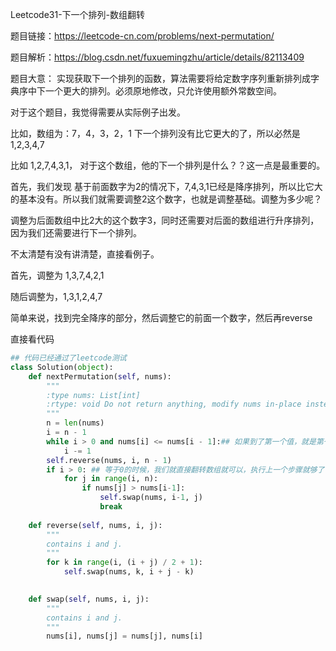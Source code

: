 Leetcode31-下一个排列-数组翻转

题目链接：https://leetcode-cn.com/problems/next-permutation/

题目解析：https://blog.csdn.net/fuxuemingzhu/article/details/82113409


题目大意：
实现获取下一个排列的函数，算法需要将给定数字序列重新排列成字典序中下一个更大的排列。必须原地修改，只允许使用额外常数空间。


对于这个题目，我觉得需要从实际例子出发。

比如，数组为：7，4，3，2，1 下一个排列没有比它更大的了，所以必然是 1,2,3,4,7

比如 1,2,7,4,3,1， 对于这个数组，他的下一个排列是什么？？这一点是最重要的。

首先，我们发现 基于前面数字为2的情况下，7,4,3,1已经是降序排列，所以比它大的基本没有。所以我们就需要调整2这个数字，也就是调整基础。调整为多少呢？

调整为后面数组中比2大的这个数字3，同时还需要对后面的数组进行升序排列，因为我们还需要进行下一个排列。

不太清楚有没有讲清楚，直接看例子。

首先，调整为 1,3,7,4,2,1

随后调整为，1,3,1,2,4,7

简单来说，找到完全降序的部分，然后调整它的前面一个数字，然后再reverse

直接看代码
```python
## 代码已经通过了leetcode测试
class Solution(object):
    def nextPermutation(self, nums):
        """
        :type nums: List[int]
        :rtype: void Do not return anything, modify nums in-place instead.
        """
        n = len(nums)
        i = n - 1
        while i > 0 and nums[i] <= nums[i - 1]:## 如果到了第一个值，就是第一个值和最后一个值比较，如果整个数组都是降序的，然后翻转整个数组就可以了
            i -= 1
        self.reverse(nums, i, n - 1)
        if i > 0: ## 等于0的时候，我们就直接翻转数组就可以，执行上一个步骤就够了
            for j in range(i, n):
                if nums[j] > nums[i-1]:
                    self.swap(nums, i-1, j)
                    break
        
    def reverse(self, nums, i, j):
        """
        contains i and j.
        """
        for k in range(i, (i + j) / 2 + 1):
            self.swap(nums, k, i + j - k)

        
    def swap(self, nums, i, j):
        """
        contains i and j.
        """
        nums[i], nums[j] = nums[j], nums[i]

```
